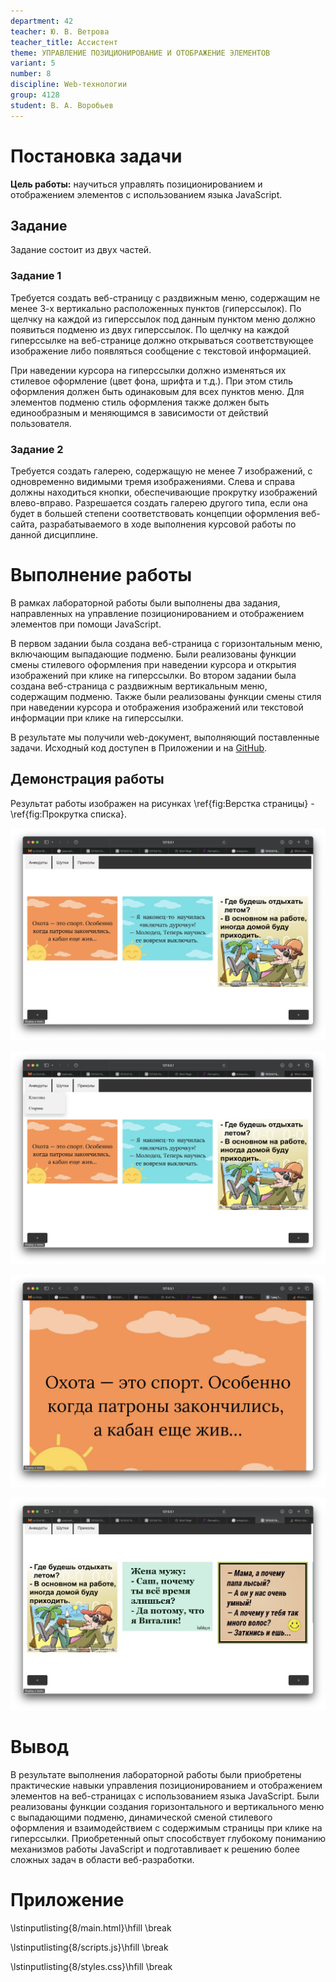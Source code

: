 ```yaml
---
department: 42
teacher: Ю. В. Ветрова
teacher_title: Ассистент
theme: УПРАВЛЕНИЕ ПОЗИЦИОНИРОВАНИЕ И ОТОБРАЖЕНИЕ ЭЛЕМЕНТОВ
variant: 5
number: 8
discipline: Web-технологии
group: 4128
student: В. А. Воробьев
---
```


# Постановка задачи

**Цель работы:** научиться управлять позиционированием и отображением
элементов с использованием языка JavaScript.

## Задание

Задание состоит из двух частей.

### Задание 1

Требуется создать веб-страницу с раздвижным меню, содержащим не менее 3-х вертикально расположенных пунктов (гиперссылок). По щелчку на каждой из гиперссылок под данным пунктом меню должно появиться подменю из двух гиперссылок. По щелчку на каждой гиперссылке на веб-странице должно открываться соответствующее изображение либо появляться сообщение с текстовой информацией.

При наведении курсора на гиперссылки должно изменяться их стилевое оформление (цвет фона, шрифта и т.д.). При этом стиль оформления должен быть одинаковым для всех пунктов меню. Для элементов подменю стиль оформления также должен быть единообразным и меняющимся в зависимости от действий пользователя.

### Задание 2

Требуется создать галерею, содержащую не менее 7 изображений, с одновременно видимыми тремя изображениями. Слева и справа должны находиться кнопки, обеспечивающие прокрутку изображений влево-вправо.
Разрешается создать галерею другого типа, если она будет в большей степени соответствовать концепции оформления веб-сайта, разрабатываемого в ходе выполнения курсовой работы по данной дисциплине.

# Выполнение работы

В рамках лабораторной работы были выполнены два задания, направленных на управление позиционированием и отображением элементов при помощи JavaScript.

В первом задании была создана веб-страница с горизонтальным меню, включающим выпадающие подменю. Были реализованы функции смены стилевого оформления при наведении курсора и открытия изображений при клике на гиперссылки. Во втором задании была создана веб-страница с раздвижным вертикальным меню, содержащим подменю. Также были реализованы функции смены стиля при наведении курсора и отображения изображений или текстовой информации при клике на гиперссылки.

В результате мы получили web-документ, выполняющий поставленные задачи. Исходный код доступен в Приложении и на [GitHub](https://github.com/vladcto/suai-labs/tree/main/6_semester/Web/8).

## Демонстрация работы

Результат работы изображен на рисунках \ref{fig:Верстка страницы} - \ref{fig:Прокрутка списка}.

![Верстка страницы](report_images/image-27.png)

![Показ меню](report_images/image-28.png)

![Обработка нажатия](report_images/image-29.png)

![Прокрутка списка](report_images/image-30.png)

# Вывод

В результате выполнения лабораторной работы были приобретены практические навыки управления позиционированием и отображением элементов на веб-страницах с использованием языка JavaScript. Были реализованы функции создания горизонтального и вертикального меню с выпадающими подменю, динамической сменой стилевого оформления и взаимодействием с содержимым страницы при клике на гиперссылки. Приобретенный опыт способствует глубокому пониманию механизмов работы JavaScript и подготавливает к решению более сложных задач в области веб-разработки.

# Приложение <suaidoc-center>

\lstinputlisting{8/main.html}\hfill \break

\lstinputlisting{8/scripts.js}\hfill \break

\lstinputlisting{8/styles.css}\hfill \break
